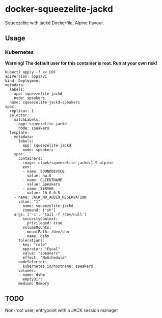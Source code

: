 # docker-squeezelite-jackd

Squeezelite with jackd Dockerfile, Alpine flavour.

## Usage

### Kubernetes

**Warning! The default user for this container is root. Run at your own risk!**

```
kubectl apply -f << EOF
apiVersion: apps/v1
kind: Deployment
metadata:
  labels:
    app: squeezelite-jackd
    node: speakers
  name: squeezelite-jackd-speakers
spec:
  replicas: 1
  selector:
    matchLabels:
      app: squeezelite-jackd
      node: speakers
  template:
    metadata:
      labels:
        app: squeezelite-jackd
        node: speakers
    spec:
      containers:
      - image: clook/squeezelite-jackd:1.9-alpine
        env:
        - name: SOUNDDEVICE
          value: hw:0
        - name: CLIENTNAME
          value: Speakers
        - name: SERVER
          value: 10.0.0.5
	- name: JACK_NO_AUDIO_RESERVATION
	  value: "1"
        name: squeezelite-jackd
        command: ["sh"]
	args: ['-c', 'tail -f /dev/null']
        securityContext:
          privileged: true
        volumeMounts:
        - mountPath: /dev/shm
          name: dshm
      tolerations:
      - key: "role"
        operator: "Equal"
        value: "speakers"
        effect: "NoSchedule"
      nodeSelector:
        kubernetes.io/hostname: speakers
      volumes:
      - name: dshm
      	emptyDir:
	  medium: Memory
```


## TODO

Non-root user, entrypoint with a JACK session manager

